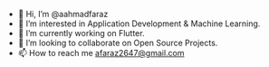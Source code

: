 - 👋 Hi, I’m @aahmadfaraz
- 👀 I’m interested in Application Development & Machine Learning.
- 🌱 I’m currently working on Flutter.
- 💞️ I’m looking to collaborate on Open Source Projects.
- 📫 How to reach me afaraz2647@gmail.com

<!---
aahmadfaraz/aahmadfaraz is a ✨ special ✨ repository because its `README.md` (this file) appears on your GitHub profile.
You can click the Preview link to take a look at your changes.
--->
